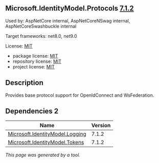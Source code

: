 ﻿Microsoft.IdentityModel.Protocols [7.1.2](https://www.nuget.org/packages/Microsoft.IdentityModel.Protocols/7.1.2)
--------------------

Used by: AspNetCore internal, AspNetCoreNSwag internal, AspNetCoreSwashbuckle internal

Target frameworks: net8.0, net9.0

License: [MIT](../../../../licenses/mit) 

- package license: [MIT](https://licenses.nuget.org/MIT) 
- repository license: [MIT](https://github.com/AzureAD/azure-activedirectory-identitymodel-extensions-for-dotnet) 
- project license: [MIT](https://github.com/AzureAD/azure-activedirectory-identitymodel-extensions-for-dotnet) 

Description
-----------
Provides base protocol support for OpenIdConnect and WsFederation.

Dependencies 2
-----------

|Name|Version|
|----------|:----|
|[Microsoft.IdentityModel.Logging](../../../../packages/nuget.org/microsoft.identitymodel.logging/7.1.2)|7.1.2|
|[Microsoft.IdentityModel.Tokens](../../../../packages/nuget.org/microsoft.identitymodel.tokens/7.1.2)|7.1.2|

*This page was generated by a tool.*
